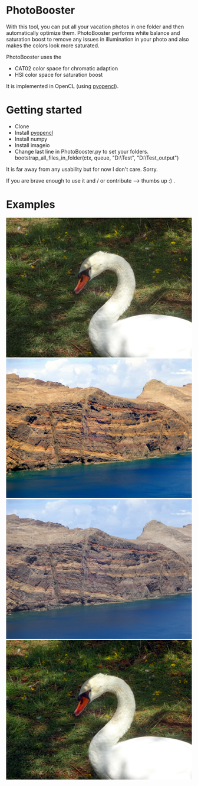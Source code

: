 # PhotoBooster

With this tool, you can put all your vacation photos in one folder and then automatically optimize them. PhotoBooster performs white balance and saturation boost to remove any issues in illumination in your photo and also makes the colors look more saturated.

PhotoBooster uses the 
* CAT02 color space for chromatic adaption
* HSI color space for saturation boost

It is implemented in OpenCL (using [pyopencl](https://mathema.tician.de/software/pyopencl/)).

# Getting started
* Clone
* Install [pyopencl](https://wiki.tiker.net/PyOpenCL/Installation)
* Install numpy
* Install imageio
* Change last line in PhotoBooster.py to set your folders. bootstrap_all_files_in_folder(ctx, queue, "D:\Test", "D:\Test_output")

It is far away from any usability but for now I don't care. Sorry.

If you are brave enough to use it and / or contribute --> thumbs up :) .

# Examples

![Swan](examples/swan.JPG)
![Swan Boosted](examples/swan_boosted.JPG)
![Landscape](examples/landscape.JPG)
![Landscape Boosted](examples/landscape_boosted.JPG)
